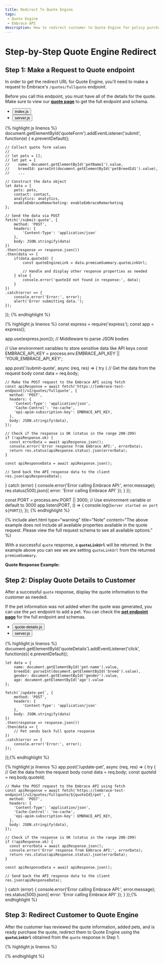 ```yaml
---
title: Redirect To Quote Engine
tags: 
 - Quote Engine
 - Embrace API
description: How to redirect customer to Quote Engine for policy purchase
---
```

<link href="https://cdn.jsdelivr.net/npm/json-formatter-js@2.5.18/dist/json-formatter.min.css" rel="stylesheet">

<script src="https://cdn.jsdelivr.net/npm/json-formatter-js@2.5.18/dist/json-formatter.umd.min.js"></script>

# Step-by-Step Quote Engine Redirect

## Step 1: Make a Request to Quote endpoint
In order to get the redirect URL for Quote Engine, you'll need to make a request to Embrace's `/quotes/fullquote` endpoint.

Before you call this endpoint, you must have all of the details for the quote. Make sure to view our [**quote page**](https://docs.embrace.dev/api-details#api=embrace-quote-api-2&operation=post-quotes-fullquote) to get the full endpoint and schema.

<!-- Nav tabs -->
<ul class="nav nav-tabs" id="codeTabs" role="tablist">
  <li class="nav-item" role="presentation">
    <button class="nav-link active" id="js-tab" data-bs-toggle="tab" data-bs-target="#jsCode" type="button" role="tab" aria-controls="jsCode" aria-selected="true">index.js</button>
  </li>
  <li class="nav-item" role="presentation">
    <button class="nav-link" id="server-tab" data-bs-toggle="tab" data-bs-target="#serverCode" type="button" role="tab" aria-controls="serverCode" aria-selected="false">server.js</button>
  </li>
</ul>

<!-- Tab panes -->
<div class="tab-content" id="codeTabsContent">
  <div class="tab-pane fade show active" id="jsCode" role="tabpanel" aria-labelledby="js-tab">
  {% highlight js linenos %}
document.getElementById('quoteForm').addEventListener('submit', function(e) {
    e.preventDefault();

    // Collect quote form values
    //
    // let pets = [];
    // let pet = {
    //    name: document.getElementById('petName1').value,
    //    breedId: parseInt(document.getElementById('petBreedId1').value),
    //    ...

    // Construct the data object
    let data = {
        pets: pets,
        contact: contact,
        analytics: analytics,
        enableEmbraceRemarketing: enableEmbraceRemarketing
    };

    // Send the data via POST
    fetch('/submit-quote', {
        method: 'POST',
        headers: {
            'Content-Type': 'application/json'
        },
        body: JSON.stringify(data)
    })
    .then(response => response.json())
    .then(data => {
        if(data.quoteId) {
            const quoteEngineLink = data.premiumSummary.quoteLinkUrl;

            // Handle and display other response properties as needed
        } else {
            console.error('quoteId not found in response:', data);
        }
    })
    .catch(error => {
        console.error('Error:', error);
        alert('Error submitting data.');
    });
});
  {% endhighlight %}
  </div>
  <div class="tab-pane fade" id="serverCode" role="tabpanel" aria-labelledby="server-tab">
  {% highlight js linenos %}
const express = require('express');
const app = express();

app.use(express.json()); // Middleware to parse JSON bodies

// Use environment variables to store sensitive data like API keys
const EMBRACE_API_KEY = process.env.EMBRACE_API_KEY || 'YOUR_EMBRACE_API_KEY';

app.post('/submit-quote', async (req, res) => {
  try {
    // Get the data from the request body
    const data = req.body;

    // Make the POST request to the Embrace API using fetch
    const apiResponse = await fetch('https://[embrace-test-endpoint]/v2/quotes/fullquote', {
      method: 'POST',
      headers: {
        'Content-Type': 'application/json',
        'Cache-Control': 'no-cache',
        'epi-apim-subscription-key': EMBRACE_API_KEY,
      },
      body: JSON.stringify(data),
    });

    // Check if the response is OK (status in the range 200-299)
    if (!apiResponse.ok) {
      const errorData = await apiResponse.json();
      console.error('Error response from Embrace API:', errorData);
      return res.status(apiResponse.status).json(errorData);
    }

    const apiResponseData = await apiResponse.json();

    // Send back the API response data to the client
    res.json(apiResponseData);
  } catch (error) {
    console.error('Error calling Embrace API:', error.message);
    res.status(500).json({ error: 'Error calling Embrace API' });
  }
});

const PORT = process.env.PORT || 3000; // Use environment variable or default to 3000
app.listen(PORT, () => {
  console.log(`Server started on port ${PORT}`);
});
  {% endhighlight %}
  </div>
</div>

{% include alert.html type="warning" title="Note" content="The above example does not include all available properties available in the quote request. Please view the full request schema to see all available options." %}

With a successful `quote` response, a **`quoteLinkUrl`** will be returned. In the example above you can see we are setting `quoteLinkUrl` from the returned `premiumSummary`. 

**Quote Response Example:**

<div id="quote-response"></div>

<script src="{{ site.baseurl }}/assets/js/formatter.js"></script>

## Step 2: Display Quote Details to Customer
After a successful `quote` response, display the quote information to the customer as needed.

If the pet information was not added when the quote was generated, you can use the `pet` endpoint to add a pet. You can check the [**pet endpoint page**](https://docs.embrace.dev/api-details#api=embrace-quote-api-2&operation=post-quotes-fullquote-quoteid-pet) for the full endpoint and schemas.

<!-- Nav tabs -->
<ul class="nav nav-tabs" id="codeTabs" role="tablist">
  <li class="nav-item" role="presentation">
    <button class="nav-link active" id="step-2-js-tab" data-bs-toggle="tab" data-bs-target="#step2JsCode" type="button" role="tab" aria-controls="step2JsCode" aria-selected="true">quote-details.js</button>
  </li>
  <li class="nav-item" role="presentation">
    <button class="nav-link" id="step-2-server-tab" data-bs-toggle="tab" data-bs-target="#step2ServerCode" type="button" role="tab" aria-controls="step2ServerCode" aria-selected="false">server.js</button>
  </li>
</ul>

<!-- Tab panes -->
<div class="tab-content" id="codeTabsContent">
  <div class="tab-pane fade show active" id="step2JsCode" role="tabpanel" aria-labelledby="step-2-js-tab">
{% highlight js linenos %}
document.getElementById('quoteDetails').addEventListener('click', function(e){
    e.preventDefault();

    let data = {
        name: document.getElementById('pet-name').value,
        breedId: parseInt(document.getElementById('breed').value),
        gender: document.getElementById('gender').value,
        age: document.getElementById('age').value
    };

    fetch(`/update-pet`, {
        method: 'POST',
        headers: {
            'Content-Type': 'application/json'
        },
        body: JSON.stringify(data)
    })
    .then(response => response.json())
    .then(data => {
        // Pet sends back full quote response
    })
    .catch(error => {
        console.error('Error:', error);
    });
});{% endhighlight %}
  </div>
  <div class="tab-pane fade" id="step2ServerCode" role="tabpanel" aria-labelledby="step-2-server-tab">
  {% highlight js linenos %}
app.post('/update-pet', async (req, res) => {
  try {
    // Get the data from the request body
    const data = req.body;
    const quoteId = req.body.quoteId;

    // Make the POST request to the Embrace API using fetch
    const apiResponse = await fetch('https://[embrace-test-endpoint]/v2/quotes/fullquote/${quoteId}/pet', {
      method: 'POST',
      headers: {
        'Content-Type': 'application/json',
        'Cache-Control': 'no-cache',
        'epi-apim-subscription-key': EMBRACE_API_KEY,
      },
      body: JSON.stringify(data),
    });

    // Check if the response is OK (status in the range 200-299)
    if (!apiResponse.ok) {
      const errorData = await apiResponse.json();
      console.error('Error response from Embrace API:', errorData);
      return res.status(apiResponse.status).json(errorData);
    }

    const apiResponseData = await apiResponse.json();

    // Send back the API response data to the client
    res.json(apiResponseData);
  } catch (error) {
    console.error('Error calling Embrace API:', error.message);
    res.status(500).json({ error: 'Error calling Embrace API' });
  }
});{% endhighlight %}
  </div>
</div>



## Step 3: Redirect Customer to Quote Engine
After the customer has reviewed the quote information, added pets, and is ready purchase the quote, redirect them to Quote Engine using the **`quoteLinkUrl`** obtained from the `quote` response in Step 1. 

{% highlight js linenos %}

{% endhighlight %}


